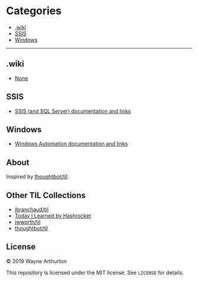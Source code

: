 
# Categories

* [.wiki](#.wiki)
* [SSIS](#SSIS)
* [Windows](#Windows)

---

## .wiki

* [None](.wiki/Home.md)

## SSIS

* [SSIS (and SQL Server) documentation and links](SSIS/ssis-links.md)

## Windows

* [Windows Automation documentation and links](Windows/win-automation-links.md)

## About

Inspired by
[thoughtbot/til](https://github.com/thoughtbot/til).

## Other TIL Collections

* [jbranchaud/til](https://github.com/jbranchaud/til)
* [Today I Learned by Hashrocket](https://til.hashrocket.com)
* [jwworth/til](https://github.com/jwworth/til)
* [thoughtbot/til](https://github.com/thoughtbot/til)

## License

&copy; 2019 Wayne Arthurton

This repository is licensed under the MIT license. See `LICENSE` for
details.
